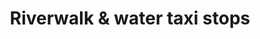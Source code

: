 ---
pid: PT414
title: Riverwalk & water taxi stops
location_transcription: Penn Treaty/ Waterfront
zipcode: '19123'
outside_phl: 
neighborhood: Northern Liberties,Loft District
age: '23'
age_range: 20-29
instagram: 
image_file_name: PT_414.jpg
proposal_transcription: Require River Access & Path construction
topic: Philadelphia
topic_summary: '0'
type: Infrastructure,Space,Walkway
keywords_other: 
credit: Andrea Cassidy
image_labels: |-
  1. River walk
  2. create a native people fishing platforms
  3. Path
twitter: 
facebook: 
permalink: "/monuments/pt414/"
layout: item-page
---